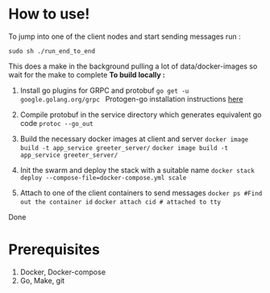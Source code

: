 # How to use!
To jump into one of the client nodes and start sending messages run :
	
    sudo sh ./run_end_to_end 
This does a make in the background pulling a lot of data/docker-images so wait for the make to complete
**To build locally :** 

 
 1. Install go plugins for GRPC and protobuf
				 `go get -u google.golang.org/grpc `
Protogen-go installation instructions [here](https://grpc.io/docs/quickstart/go/)
	
 2. Compile protobuf in the service directory which generates equivalent go code  `protoc --go_out`
 3. Build the necessary docker images at client and server
	  `docker image build -t app_service greeter_server/`
	 `docker image build -t app_service greeter_server/`
 4. Init the swarm and deploy the stack with a suitable name
	  `docker stack deploy --compose-file=docker-compose.yml scale ` 
 5. Attach to one of the client containers to send messages
	  `docker ps #Find out the container id`
	  `docker attach cid # attached to tty `

Done

    

# Prerequisites

 1. Docker, Docker-compose
 2. Go, Make, git 
